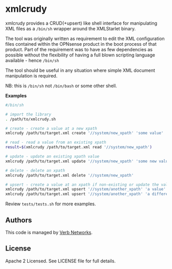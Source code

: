 # xmlcrudy

xmlcrudy provides a CRUD(+upsert) like shell interface for manipulating XML files as a `/bin/sh` wrapper around the 
XMLStarlet binary.

The tool was originally written as requirement to edit the XML configuration files contained within the OPNsense product 
in the boot process of that product.  Part of the requirement was to have as few dependencies as possible without the 
flexibility of having a full blown scripting language available - hence `/bin/sh`

The tool should be useful in any situation where simple XML document manipulation is required.

NB: this is `/bin/sh` not `/bin/bash` or some other shell.

**Examples**
```bash
#/bin/sh

# import the library
. /path/to/xmlcrudy.sh

# create - create a value at a new xpath
xmlcrudy /path/to/target.xml create '//system/new_xpath' 'some value'

# read - read a value from an existing xpath
result=$(xmlcrudy /path/to/target.xml read '//system/new_xpath')

# update - update an existing xpath value
xmlcrudy /path/to/target.xml update '//system/new_xpath' 'some new value'

# delete - delete an xpath
xmlcrudy /path/to/target.xml delete '//system/new_xpath'

# upsert - create a value at an xpath if non-existing or update the value if the xpath does exist
xmlcrudy /path/to/target.xml upsert '//system/another_xpath' 'a value'
xmlcrudy /path/to/target.xml upsert '//system/another_xpath' 'a different value'
```

Review `tests/tests.sh` for more examples.


## Authors
This code is managed by [Verb Networks](https://github.com/verbnetworks).

## License
Apache 2 Licensed. See LICENSE file for full details.
